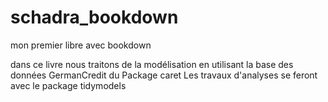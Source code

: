 # schadra_bookdown
mon premier libre avec bookdown

dans ce livre nous traitons de la modélisation en utilisant la base des données GermanCredit du Package caret
Les travaux d'analyses se feront avec le package tidymodels
